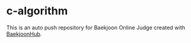 # c-algorithm
This is an auto push repository for Baekjoon Online Judge created with [BaekjoonHub](https://github.com/BaekjoonHub/BaekjoonHub).
